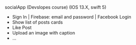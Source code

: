   

socialApp (Devslopes course)
(IOS 13.X, swift 5)
- Sign In | Firebase: email and password | Facebook Login   
- Show list of posts cards
- Like Post 
- Upload an image with caption
- ...
